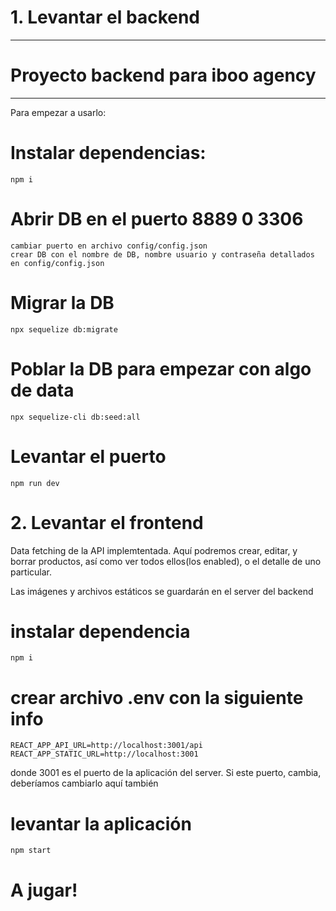 # 1. Levantar el backend

---

# Proyecto backend para iboo agency

---

Para empezar a usarlo:

# Instalar dependencias:

    npm i

# Abrir DB en el puerto 8889 0 3306

    cambiar puerto en archivo config/config.json
    crear DB con el nombre de DB, nombre usuario y contraseña detallados en config/config.json

# Migrar la DB

    npx sequelize db:migrate

# Poblar la DB para empezar con algo de data

    npx sequelize-cli db:seed:all

# Levantar el puerto

    npm run dev

# 2. Levantar el frontend

Data fetching de la API implemtentada. Aquí podremos crear, editar, y borrar productos, así como ver todos ellos(los enabled), o el detalle de uno particular.

Las imágenes y archivos estáticos se guardarán en el server del backend

# instalar dependencia

    npm i

# crear archivo .env con la siguiente info

    REACT_APP_API_URL=http://localhost:3001/api
    REACT_APP_STATIC_URL=http://localhost:3001

donde 3001 es el puerto de la aplicación del server. Si este puerto, cambia, deberíamos cambiarlo aquí también

# levantar la aplicación

    npm start

# A jugar!
